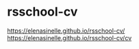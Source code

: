 # rsschool-cv

https://elenasinelle.github.io/rsschool-cv/
https://elenasinelle.github.io/rsschool-cv/cv 

